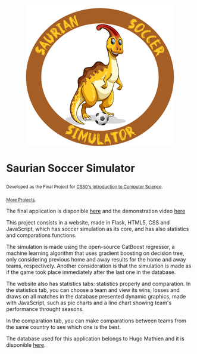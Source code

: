 <p align="center">
  <img src="/static/sss.png" >
</p>

# Saurian Soccer Simulator
<sub>Developed as the Final Project for [CS50's Introduction to Computer Science](https://learning.edx.org/course/course-v1:HarvardX+CS50+X/home).</sub>

<sub>[More Projects](https://github.com/jhpenas/portfolio).</sub>

The final application is disponible [here](http://saurian-soccer-simulator.herokuapp.com/) and the demonstration video [here](https://www.youtube.com/watch?v=7lDYlgxDh6Y)

This project consists in a website, made in Flask, HTML5, CSS and JavaScript, which has soccer simulation as its core, and has also statistics and comparations functions.

The simulation is made using the open-source CatBoost regressor, a machine learning algorithm that uses gradient boosting on decision tree, only considering previous home and away results for the home and away teams, respectively. Another consideration is that the simulation is made as if the game took place immediately after the last one in the database.

The website also has statistics tabs: statistics properly and comparation. In the statistics tab, you can choose a team and view its wins, losses and draws on all matches in  the database presented dynamic graphics, made with JavaScript, such as pie charts and a line chart showing team's performance throught seasons. 

In the comparation tab, you can make comparations between teams from the same country to see which one is the best.

The database used for this application belongs to Hugo Mathien and it is disponible [here](https://www.kaggle.com/hugomathien/soccer).

